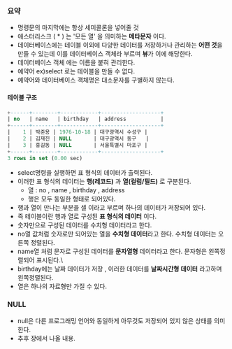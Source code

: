 ### **요약**

- 명령문의 마지막에는 항상 세미콜론을 넣어줄 것
- 애스터리스크 ( * )  는 '모든 열' 을 의미하는 **메타문자** 이다. 
- 데이터베이스에는 테이블 이외에 다양한 데이터를 저장하거나 관리하는 **어떤 것**을 만들 수 있는데 이를 데이터베이스 객체라 부르며 **뷰**가 이에 해당한다.
- 데이터베이스 객체 에는 이름을 붙혀 관리한다.
- 예약어 ex)select 로는 테이블을 만들 수 없다.
- 예약어와 데이터베이스 객체명은 대소문자를 구별하지 않는다.

#### **테이블 구조**

```sql
+------+--------+------------+-------------------+
| no   | name   | birthday   | address           |
+------+--------+------------+-------------------+
|    1 | 박준용 | 1976-10-18 | 대구광역시 수성구 |
|    2 | 김재진 | NULL       | 대구광역시 동구   |
|    3 | 홍길동 | NULL       | 서울특별시 마포구 |
+------+--------+------------+-------------------+
3 rows in set (0.00 sec)
```



- select명령을 실행하면 표 형식의 데이터가 출력된다.
- 이러한 표 형식의 데이터는 **행(레코드)** 과 **열(컬럼/필드)** 로 구분된다.
  - 열 : no , name , birthday , address
  - 행은 모두 동일한 형태로 되어있다.
- 행과 열이 만나는 부분을 셀 이라고 부르며 하나의 데이터가 저장되어 있다.
- 즉 테이블이란 행과 열로 구성된 **표 형식의 데이터** 이다.
- 숫자만으로 구성된 데이터를 수치형 데이터라고 한다.
- no열 값처럼 숫자로만 되어있는 열을 **수치형 데이터**라고 한다. 수치형 데이터는 오른쪽 정렬된다.
- name열 처럼 문자로 구성된 데이터를 **문자열형** 데이터라고 한다. 문자형은 왼쪽정렬되어 표시된다.\
- birthday에는 날짜 데이터가 저장 , 이러한 데이터를 **날짜시간형** **데이터** 라고하며 왼쪽정렬된다.
- 열은 하나의 자료형만 가질 수 있다.

### **NULL**

- null은 다른 프로그래밍 언어와 동일하게 아무것도 저장되어 있지 않은 상태를 의미한다.
- 추후 장에서 나올 내용.

